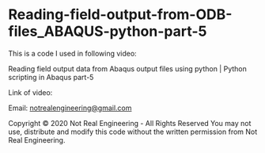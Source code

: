 # Reading-field-output-from-ODB-files_ABAQUS-python-part-5

This is a code I used in following video:

Reading field output data from Abaqus output files using python | Python scripting in Abaqus part-5

Link of video: 

Email: notrealengineering@gmail.com

Copyright © 2020 Not Real Engineering - All Rights Reserved You may not use, distribute and modify this code without the written permission from Not Real Engineering.

